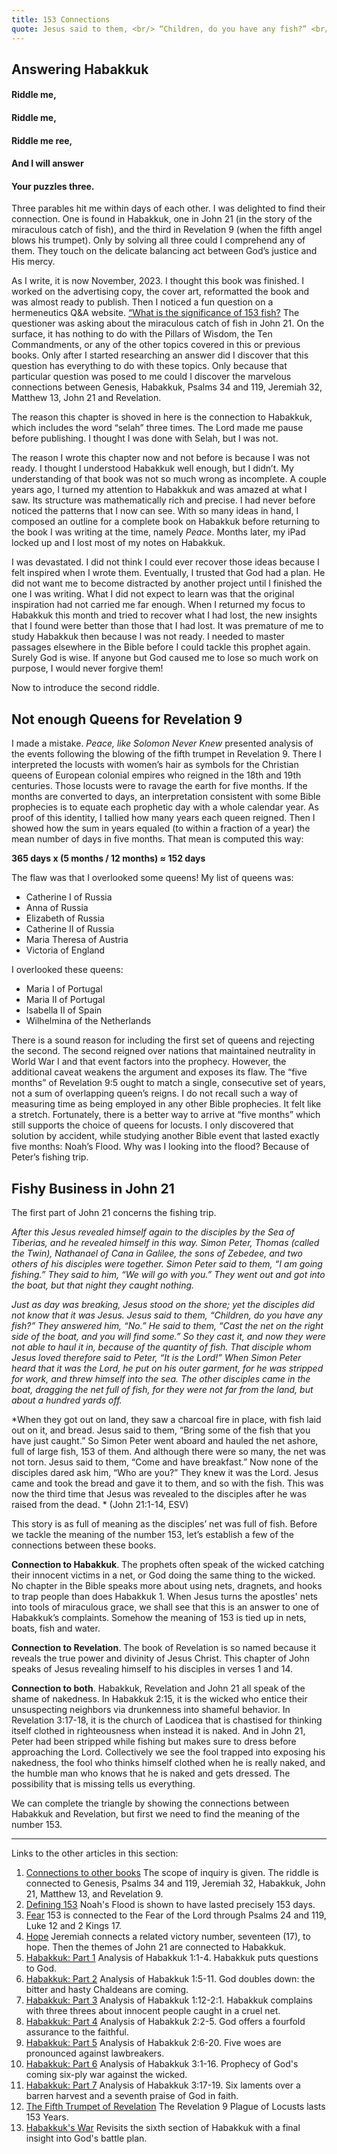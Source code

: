```yaml
---
title: 153 Connections
quote: Jesus said to them, <br/> “Children, do you have any fish?” <br/> - John 21:5a
---
```

## Answering Habakkuk

#### Riddle me,
#### Riddle me,
#### Riddle me ree,
#### And I will answer
#### Your puzzles three.

Three parables hit me within days of each other. I was delighted to find their connection. One is found in Habakkuk, one in John 21 (in the story of the miraculous catch of fish), and the third in Revelation 9 (when the fifth angel blows his trumpet). Only by solving all three could I comprehend any of them. They touch on the delicate balancing act between God’s justice and His mercy.

As I write, it is now November, 2023. I thought this book was finished. I worked on the advertising copy, the cover art, reformatted the book and was almost ready to publish. Then I noticed a fun question on a hermeneutics Q&A website. [“What is the significance  of 153 fish?](https://hermeneutics.stackexchange.com/questions/890/what-is-the-significance-of-153-fish) The questioner was asking about the miraculous catch of fish in John 21. On the surface, it has nothing to do with the Pillars of Wisdom, the Ten Commandments, or any of the other topics covered in this or previous books. Only after I started researching an answer did I discover that this question has everything to do with these topics. Only because that particular question was posed to me could I discover the marvelous connections between Genesis, Habakkuk, Psalms 34 and 119, Jeremiah 32, Matthew 13, John 21 and Revelation. 

The reason this chapter is shoved in here is the connection to Habakkuk, which includes the word “selah” three times. The Lord made me pause before publishing. I thought I was done with Selah, but I was not.

The reason I wrote this chapter now and not before is because I was not ready. I thought I understood Habakkuk well enough, but I didn’t. My understanding of that book was not so much wrong as incomplete. A couple years ago, I turned my attention to Habakkuk and was amazed at what I saw. Its structure was mathematically rich and precise. I had never before noticed the patterns that I now can see. With so many ideas in hand, I composed an outline for a complete book on Habakkuk before returning to the book I was writing at the time, namely *Peace*. Months later, my iPad locked up and I lost most of my notes on Habakkuk. 

I was devastated. I did not think I could ever recover those ideas because I felt inspired when I wrote them. Eventually, I trusted that God had a plan. He did not want me to become distracted by another project until I finished the one I was writing. What I did not expect to learn was that the original inspiration had not carried me far enough. When I returned my focus to Habakkuk this month and tried to recover what I had lost, the new insights that I found were better than those that I had lost. It was premature of me to study Habakkuk then because I was not ready. I needed to master passages elsewhere in the Bible before I could tackle this prophet again. Surely God is wise. If anyone but God caused me to lose so much work on purpose, I would never forgive them!

Now to introduce the second riddle.

## Not enough Queens for Revelation 9

I made a mistake. *Peace, like Solomon Never Knew* presented analysis of the events following the blowing of the fifth trumpet in Revelation 9. There I interpreted the locusts with women’s hair as symbols for the Christian queens of European colonial empires who reigned in the 18th and 19th centuries. Those locusts were to ravage the earth for five months. If the months are converted to days, an interpretation consistent with some Bible prophecies is to equate each prophetic day with a whole calendar year. As proof of this identity, I tallied how many years each queen reigned. Then I showed how the sum in years equaled (to within a fraction of a year) the mean number of days in five months. That mean is computed this way:

**365 days x (5 months / 12 months) ≈ 152 days**

The flaw was that I overlooked some queens! My list of queens was:

  - Catherine I of Russia
  - Anna of Russia
  - Elizabeth of Russia
  - Catherine II of Russia
  - Maria Theresa of Austria
  - Victoria of England

I overlooked these queens:

  - Maria I of Portugal 
  - Maria II of Portugal 
  - Isabella II of Spain
  - Wilhelmina of the Netherlands

There is a sound reason for including the first set of queens and rejecting the second. The second reigned over nations that maintained neutrality in World War I and that event factors into the prophecy. However, the additional caveat weakens the argument and exposes its flaw. The “five months” of Revelation 9:5 ought to match a single, consecutive set of years, not a sum of overlapping queen’s reigns. I do not recall such a way of measuring time as being employed in any other Bible prophecies. It felt like a stretch. Fortunately, there is a better way to arrive at “five months” which still supports the choice of queens for locusts. I only discovered that solution by accident, while studying another Bible event that lasted exactly five months: Noah’s Flood. Why was I looking into the flood? Because of Peter’s fishing trip.

## Fishy Business in John 21

The first part of John 21 concerns the fishing trip.

*After this Jesus revealed himself again to the disciples by the Sea of Tiberias, and he revealed himself in this way. Simon Peter, Thomas (called the Twin), Nathanael of Cana in Galilee, the sons of Zebedee, and two others of his disciples were together. Simon Peter said to them, “I am going fishing.” They said to him, “We will go with you.” They went out and got into the boat, but that night they caught nothing.*

*Just as day was breaking, Jesus stood on the shore; yet the disciples did not know that it was Jesus. Jesus said to them, “Children, do you have any fish?” They answered him, “No.” He said to them, “Cast the net on the right side of the boat, and you will find some.” So they cast it, and now they were not able to haul it in, because of the quantity of fish. That disciple whom Jesus loved therefore said to Peter, “It is the Lord!” When Simon Peter heard that it was the Lord, he put on his outer garment, for he was stripped for work, and threw himself into the sea. The other disciples came in the boat, dragging the net full of fish, for they were not far from the land, but about a hundred yards off.*

*When they got out on land, they saw a charcoal fire in place, with fish laid out on it, and bread. Jesus said to them, “Bring some of the fish that you have just caught.” So Simon Peter went aboard and hauled the net ashore, full of large fish, 153 of them. And although there were so many, the net was not torn. Jesus said to them, “Come and have breakfast.” Now none of the disciples dared ask him, “Who are you?” They knew it was the Lord. Jesus came and took the bread and gave it to them, and so with the fish. This was now the third time that Jesus was revealed to the disciples after he was raised from the dead. *
(John 21:1-14, ESV)

This story is as full of meaning as the disciples’ net was full of fish. Before we tackle the meaning of the number 153, let’s establish a few of the connections between these books.

**Connection to Habakkuk**. The prophets often speak of the wicked catching their innocent victims in a net, or God doing the same thing to the wicked. No chapter in the Bible speaks more about using nets, dragnets, and hooks to trap people than does Habakkuk 1. When Jesus turns the apostles' nets into tools of miraculous grace, we shall see that this is an answer to one of Habakkuk’s complaints. Somehow the meaning of 153 is tied up in nets, boats, fish and water. 

**Connection to Revelation**. The book of Revelation is so named because it reveals the true power and divinity of Jesus Christ. This chapter of John speaks of Jesus revealing himself to his disciples in verses 1 and 14.

**Connection to both**. Habakkuk, Revelation and John 21 all speak of the shame of nakedness. In Habakkuk 2:15, it is the wicked who entice their unsuspecting neighbors via drunkenness into shameful behavior. In Revelation 3:17-18, it is the church of Laodicea that is chastised for thinking itself clothed in righteousness when instead it is naked. And in John 21, Peter had been stripped while fishing but makes sure to dress before approaching the Lord. Collectively we see the fool trapped into exposing his nakedness, the fool who thinks himself clothed when he is really naked, and the humble man who knows that he is naked and gets dressed. The possibility that is missing tells us everything.

We can complete the triangle by showing the connections between Habakkuk and Revelation, but first we need to find the meaning of the number 153.

<hr>

Links to the other articles in this section:

  1. [Connections to other books](153-connections.html) The scope of inquiry is given. The riddle is connected to Genesis, Psalms 34 and 119, Jeremiah 32, Habakkuk, John 21,  Matthew 13, and Revelation 9. 
  2. [Defining 153](defining-153.html) Noah's Flood is shown to have lasted precisely 153 days.
  3. [Fear](153-and-fear.html) 153 is connected to the Fear of the Lord through Psalms 24 and 119, Luke 12 and 2 Kings 17.
  4. [Hope](153-and-hope.html) Jeremiah connects a related victory number, seventeen (17), to hope. Then the themes of John 21 are connected to Habakkuk.
  5. [Habakkuk: Part 1](habakkuk-part-1.html) Analysis of Habakkuk 1:1-4. Habakkuk puts questions to God.
  6. [Habakkuk: Part 2](habakkuk-part-2.html) Analysis of Habakkuk 1:5-11. God doubles down: the bitter and hasty Chaldeans are coming.
  7. [Habakkuk: Part 3](habakkuk-part-3.html) Analysis of Habakkuk 1:12-2:1. Habakkuk complains with three threes about innocent people caught in a cruel net.
  8. [Habakkuk: Part 4](habakkuk-part-4.html) Analysis of Habakkuk 2:2-5. God offers a fourfold assurance to the faithful.
  9. [Habakkuk: Part 5](habakkuk-part-5.html) Analysis of Habakkuk 2:6-20. Five woes are pronounced against lawbreakers.
  10. [Habakkuk: Part 6](habakkuk-part-6.html) Analysis of Habakkuk 3:1-16. Prophecy of God's coming six-ply war against the wicked.
  11. [Habakkuk: Part 7](habakkuk-part-7.html) Analysis of Habakkuk 3:17-19. Six laments over a barren harvest and a seventh praise of God in faith.
  12. [The Fifth Trumpet of Revelation](153-and-the-fifth-trumpet.html) The Revelation 9 Plague of Locusts lasts 153 Years.
  13. [Habakkuk's War](habakkuk-s-war.html) Revisits the sixth section of Habakkuk with a final insight into God's battle plan.
  

